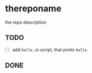 # thereponame
the repo description

## TODO
- [ ] add `hello.sh` script, that prints `hello`

## DONE
